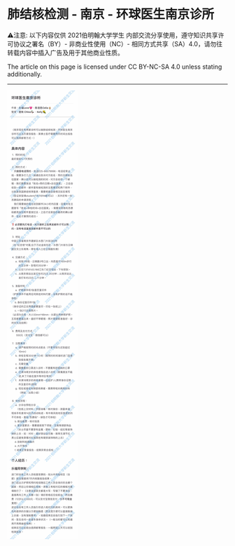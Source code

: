 # 肺结核检测 - 南京 - 环球医生南京诊所

⚠️注意: 
以下内容仅供 2021伯明翰大学学生 内部交流分享使用，遵守知识共享许可协议之署名（BY）- 非商业性使用（NC）- 相同方式共享（SA）4.0，请勿往转载内容中插入广告及用于其他商业性质。

The article on this page is licensed under CC BY-NC-SA 4.0 unless stating additionally.

---

![Global-Doctor-Nanjing-Clinic](./Global-Doctor-Nanjing-Clinic.jpg)
